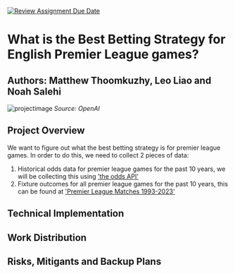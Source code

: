 [![Review Assignment Due Date](https://classroom.github.com/assets/deadline-readme-button-22041afd0340ce965d47ae6ef1cefeee28c7c493a6346c4f15d667ab976d596c.svg)](https://classroom.github.com/a/_SwzfpU1)

# What is the Best Betting Strategy for English Premier League games?

**Authors:** Matthew Thoomkuzhy, Leo Liao and Noah Salehi 
---
![projectimage](https://github.com/user-attachments/assets/b2593057-fafc-4083-866d-2e828eb9d0df)
*Source: OpenAI*

## Project Overview

We want to figure out what the best betting strategy is for premier league games.
In order to do this, we need to collect 2 pieces of data:

1. Historical odds data for premier league games for the past 10 years, we will be collecting this using ['the odds API'](https://the-odds-api.com/)
2. Fixture outcomes for all premier league games for the past 10 years, this can be found at  ['Premier League Matches 1993-2023'](https://www.kaggle.com/datasets/evangower/premier-league-matches-19922022/data)

## Technical Implementation


## Work Distribution


## Risks, Mitigants and Backup Plans
